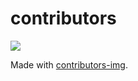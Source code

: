 # contributors

<a href="https://github.com/rubenshibu/css-components/graphs/contributors">
  <img src="https://contributors-img.web.app/image?repo=rubenshibu/css-components" />
</a>

Made with [contributors-img](https://contributors-img.web.app).
